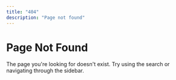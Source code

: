 ```yaml
---
title: "404"
description: "Page not found"
---
```


# Page Not Found

The page you're looking for doesn't exist. Try using the search or navigating through the sidebar.